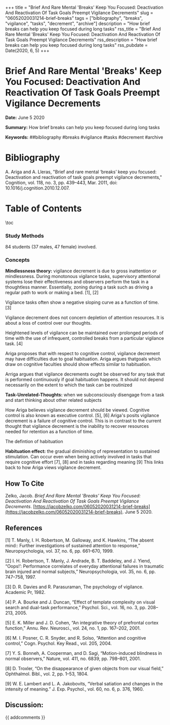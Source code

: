 +++
title = "Brief And Rare Mental 'Breaks' Keep You Focused: Deactivation And Reactivation Of Task Goals Preempt Vigilance Decrements"
slug = "06052020031214-brief-breaks"
tags = ["bibliography", "breaks", "vigilance", "tasks", "decrement", "archive"]
description = "How brief breaks can help you keep focused during long tasks"
rss_title = "Brief And Rare Mental 'Breaks' Keep You Focused: Deactivation And Reactivation Of Task Goals Preempt Vigilance Decrements"
rss_description = "How brief breaks can help you keep focused during long tasks"
rss_pubdate = Date(2020, 6, 5)
+++



Brief And Rare Mental 'Breaks' Keep You Focused: Deactivation And Reactivation Of Task Goals Preempt Vigilance Decrements
=========

**Date:** June 5 2020

**Summary:** How brief breaks can help you keep focused during long tasks

**Keywords:** ##bibliography #breaks #vigilance #tasks #decrement #archive

Bibliography
==========

A. Ariga and A. Lleras, "Brief and rare mental ‘breaks’ keep you focused: Deactivation and reactivation of task goals preempt vigilance decrements," Cognition, vol. 118, no. 3, pp. 439–443, Mar. 2011, doi: 10.1016/j.cognition.2010.12.007.

Table of Contents
=========

\toc

### Study Methods

84 students (37 males, 47 female) involved.

### Concepts

**Mindlessness theory:** vigilance decrement is due to gross inattention or mindlessness. During monotonous vigilance tasks, supervisory attentional systems lose their effectiveness and observers perform the task in a thoughtless manner. Essentially, zoning during a task such as driving a regular path to work or making a bed. [1], [2]

Vigilance tasks often show a negative sloping curve as a function of time. [3]

Vigilance decrement does not concern depletion of attention resources. It is about a loss of control over our thoughts.

Heightened levels of vigilance can be maintained over prolonged periods of time with the use of infrequent, controlled breaks from a particular vigilance task. [4]

Ariga proposes that with respect to cognitive control, vigilance decrement may have difficulties due to goal habituation. Ariga argues thatgoals which draw on cognitive faculties should show effects similar to habituation.

Arriga argues that vigilance decrements ought be observed for any task that is performed continuously if goal habituation happens.  It should not depend necessarily on the extent to which the task can be routinized

**Task-Unrelated-Thoughts:** when we subconsciously disengage from a task and start thinking about other related subjects

How Ariga believes vigilance decrement should be viewed. Cognitive control is also known as executive control. [5], [6] Ariga's posits vigilance decrement is a failure of cognitive control. This is in contrast to the current thought that vigilance decrement is the inability to recover resources needed for retention as a function of time.

The defintion of habituation 

**Habituation effect:** the gradual diminishing of representation to sustained stimulation. Can occur even when being actively involved in tasks that require cognitive effort [7], [8] and in tasks regarding meaning [9] This links back to how Ariga views vigilance decrement.
## How To Cite

 Zelko, Jacob. _Brief And Rare Mental 'Breaks' Keep You Focused: Deactivation And Reactivation Of Task Goals Preempt Vigilance Decrements_. [https://jacobzelko.com/06052020031214-brief-breaks](https://jacobzelko.com/06052020031214-brief-breaks). June 5 2020.
## References

[1] T. Manly, I. H. Robertson, M. Galloway, and K. Hawkins, “The absent mind:: Further investigations of sustained attention to response,” Neuropsychologia, vol. 37, no. 6, pp. 661–670, 1999.

[2] I. H. Robertson, T. Manly, J. Andrade, B. T. Baddeley, and J. Yiend, “Oops!’: Performance correlates of everyday attentional failures in traumatic brain injured and normal subjects,” Neuropsychologia, vol. 35, no. 6, pp. 747–758, 1997.

[3] D. R. Davies and R. Parasuraman, The psychology of vigilance. Academic Pr, 1982.

[4] P. A. Bourke and J. Duncan, “Effect of template complexity on visual search and dual-task performance,” Psychol. Sci., vol. 16, no. 3, pp. 208–213, 2005.

[5] E. K. Miller and J. D. Cohen, “An integrative theory of prefrontal cortex function,” Annu. Rev. Neurosci., vol. 24, no. 1, pp. 167–202, 2001.

[6] M. I. Posner, C. R. Snyder, and R. Solso, “Attention and cognitive control,” Cogn. Psychol. Key Read., vol. 205, 2004.

[7] Y. S. Bonneh, A. Cooperman, and D. Sagi, “Motion-induced blindness in normal observers,” Nature, vol. 411, no. 6839, pp. 798–801, 2001.

[8] D. Troxler, “On the disappearance of given objects from our visual field,” Ophthalmol. Bibl., vol. 2, pp. 1–53, 1804.

[9] W. E. Lambert and L. A. Jakobovits, “Verbal satiation and changes in the intensity of meaning.” J. Exp. Psychol., vol. 60, no. 6, p. 376, 1960.
## Discussion: 

{{ addcomments }}
